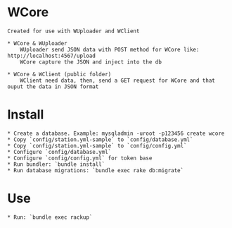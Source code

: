 # WCore 
	
	Created for use with WUploader and WClient

	* WCore & WUploader
		WUploader send JSON data with POST method for WCore like: http://localhost:4567/upload
		WCore capture the JSON and inject into the db
	
	* WCore & WClient (public folder)
		WClient need data, then, send a GET request for WCore and that ouput the data in JSON format


# Install

	* Create a database. Example: mysqladmin -uroot -p123456 create wcore
	* Copy `config/station.yml-sample` to `config/database.yml`
	* Copy `config/station.yml-sample` to `config/config.yml`
	* Configure `config/database.yml`
	* Configure `config/config.yml` for token base
	* Run bundler: `bundle install`
	* Run database migrations: `bundle exec rake db:migrate`

# Use
	
	* Run: `bundle exec rackup`

